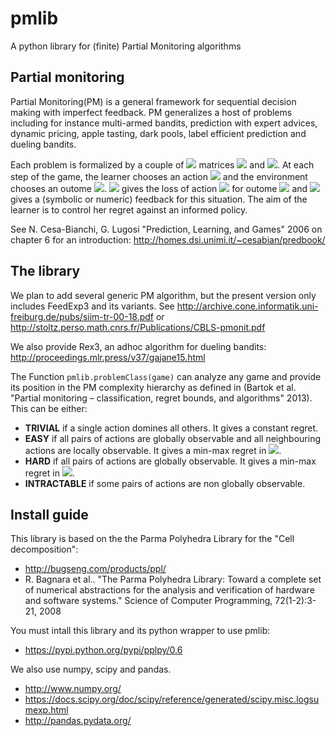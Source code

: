 # pmlib
A python library for (finite) Partial Monitoring algorithms

## Partial monitoring

Partial Monitoring(PM) is a general framework for sequential decision making with imperfect feedback.
PM generalizes a host of problems including for instance multi-armed bandits, prediction with expert 
advices, dynamic pricing, apple tasting, dark pools, label efficient prediction and dueling bandits.

Each problem is formalized by a couple of <img src="https://latex.codecogs.com/gif.latex?N\times{}M"/> matrices <img src="https://latex.codecogs.com/gif.latex?L"/> and <img src="https://latex.codecogs.com/gif.latex?F"/>.
At each step of the game, the learner chooses an action <img src="https://latex.codecogs.com/gif.latex?i"/> and the environment chooses an outome <img src="https://latex.codecogs.com/gif.latex?j"/>.
<img src="https://latex.codecogs.com/gif.latex?L_{i,j}"/> gives the loss of action <img src="https://latex.codecogs.com/gif.latex?i"/> for outome <img src="https://latex.codecogs.com/gif.latex?j"/> and <img src="https://latex.codecogs.com/gif.latex?F_{i,j}"/> gives a (symbolic or numeric) feedback for this situation.
The aim of the learner is to control her regret against an informed policy.

See N. Cesa-Bianchi, G. Lugosi "Prediction, Learning, and Games" 2006 on chapter 6 for an introduction:
http://homes.dsi.unimi.it/~cesabian/predbook/

## The library

We plan to add several generic PM algorithm, but the present version only includes FeedExp3 and its variants.
See http://archive.cone.informatik.uni-freiburg.de/pubs/siim-tr-00-18.pdf or 
http://stoltz.perso.math.cnrs.fr/Publications/CBLS-pmonit.pdf

We also provide Rex3, an adhoc algorithm for dueling bandits: 
http://proceedings.mlr.press/v37/gajane15.html


The Function `pmlib.problemClass(game)` can analyze any game and provide its position in the PM complexity hierarchy as defined in
(Bartok et al. "Partial monitoring – classification, regret bounds, and algorithms" 2013).
This can be either:
* **TRIVIAL** if a single action domines all others. It gives a constant regret.
* **EASY** if all pairs of actions are globally observable and all neighbouring actions are locally observable. It gives a min-max regret in <img src="https://latex.codecogs.com/gif.latex?\Theta(\sqrt{T})"/>.
* **HARD** if all pairs of actions are globally observable. It gives a min-max regret in <img src="https://latex.codecogs.com/gif.latex?\Theta(T^{2/3})"/>.
* **INTRACTABLE** if some pairs of actions are non globally observable.

## Install guide
This library is based on the the Parma Polyhedra Library for the "Cell decomposition":
* http://bugseng.com/products/ppl/
* R. Bagnara et al.. "The Parma Polyhedra Library: Toward a complete set of numerical abstractions for the analysis and verification of hardware and software systems." Science of Computer Programming, 72(1-2):3-21, 2008

You must intall this library and its python wrapper to use pmlib:
* https://pypi.python.org/pypi/pplpy/0.6

We also use numpy, scipy and pandas.
* http://www.numpy.org/
* https://docs.scipy.org/doc/scipy/reference/generated/scipy.misc.logsumexp.html
* http://pandas.pydata.org/

